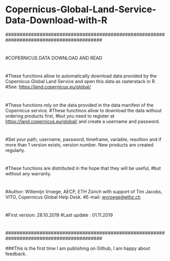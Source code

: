 # Copernicus-Global-Land-Service-Data-Download-with-R

##########################################################################################
#
#COPERNICUS DATA DOWNLOAD AND READ
#
#These functions allow to automatically download data provided by the Copernicus Global Land Service and open this data as rasterstack in R.
#See: https://land.copernicus.eu/global/
#
#These functions rely on the data provided in the data manifest of the Copernicus service.
#These functinos allow to download the data without ordering products first,
#but you need to register at https://land.copernicus.eu/global/ and create a username and password. 
#
#Set your path, username, password, timeframe, variable, resoltion and if more than 1 version exists, version number. New products are created regularly.
#
#These functions are distributed in the hope that they will be useful,
#but without any warranty.
#
#Author: Willemijn Vroege, AECP, ETH Zürich with support of Tim Jacobs, VITO, Copernicus Global Help Desk.
#E-mail: wvroege@ethz.ch
#
#
#First version: 28.10.2019
#Last update  : 01.11.2019
#
##########################################################################################


###This is the first time I am publishing on Github, I am happy about feedback.

